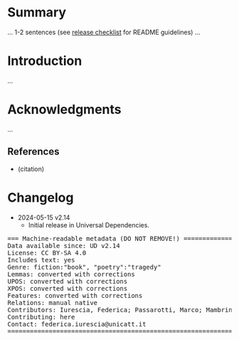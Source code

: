 # Summary

... 1-2 sentences (see [release checklist](http://universaldependencies.org/release_checklist.html#the-readme-file) for README guidelines) ...


# Introduction

...


# Acknowledgments

...

## References

* (citation)


# Changelog

* 2024-05-15 v2.14
  * Initial release in Universal Dependencies.


<pre>
=== Machine-readable metadata (DO NOT REMOVE!) ================================
Data available since: UD v2.14
License: CC BY-SA 4.0
Includes text: yes
Genre: fiction:"book", "poetry":"tragedy"
Lemmas: converted with corrections
UPOS: converted with corrections
XPOS: converted with corrections
Features: converted with corrections
Relations: manual native
Contributors: Iurescia, Federica; Passarotti, Marco; Mambrini, Francesco; Moretti, Giovanni; Ruffolo, Paolo; Gamba, Federica; Cecchini, Flavio Massimiliano
Contributing: here
Contact: federica.iurescia@unicatt.it
===============================================================================
</pre>
